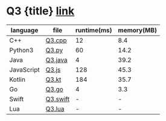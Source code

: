 # Q3 {title} [link]()

| language   | file                           | runtime(ms) | memory(MB) |
| ---------- | ------------------------------ | ----------- | ---------- |
| C++        | [Q3.cpp](./Q3.cpp)             | 12          | 8.4        |
| Python3    | [Q3.py](./Q3.py)               | 60          | 14.2       |
| Java       | [Q3.java](./Q3.java)           | 4           | 39.2       |
| JavaScript | [Q3.js](./Q3.js)               | 128         | 45.3       |
| Kotlin     | [Q3.kt](./Q3.kt)               | 184         | 35.7       |
| Go         | [Q3.go](./Q3.go)               | 4           | 3.3        |
| Swift      | [Q3.swift](./Q3.swift)         | -           | -          |
| Lua        | [Q3.lua](./Q3.lua)             | -           | -          |
